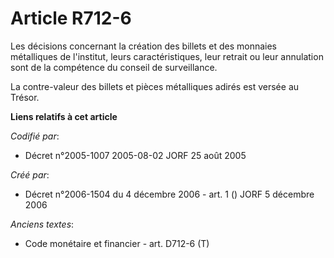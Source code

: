 # Article R712-6

Les décisions concernant la création des billets et des monnaies métalliques de l'institut, leurs caractéristiques, leur
retrait ou leur annulation sont de la compétence du conseil de surveillance.

La contre-valeur des billets et pièces métalliques adirés est versée au Trésor.

**Liens relatifs à cet article**

_Codifié par_:

  - Décret n°2005-1007 2005-08-02 JORF 25 août 2005

_Créé par_:

  - Décret n°2006-1504 du 4 décembre 2006 - art. 1 () JORF 5 décembre 2006

_Anciens textes_:

  - Code monétaire et financier - art. D712-6 (T)
